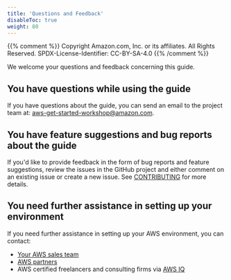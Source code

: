 ```yaml
---
title: 'Questions and Feedback'
disableToc: true
weight: 80
---
```


{{% comment %}}
Copyright Amazon.com, Inc. or its affiliates. All Rights Reserved.
SPDX-License-Identifier: CC-BY-SA-4.0
{{% /comment %}}

We welcome your questions and feedback concerning this guide.

## You have questions while using the guide

If you have questions about the guide, you can send an email to the project team at: [aws-get-started-workshop@amazon.com](mailto:aws-get-started-workshop@amazon.com).

## You have feature suggestions and bug reports about the guide

If you'd like to provide feedback in the form of bug reports and feature suggestions, review the issues in the GitHub project and either comment on an existing issue or create a new issue.  See [CONTRIBUTING](https://github.com/aws-samples/aws-get-started-workshop/blob/master/CONTRIBUTING.md#reporting-bugs-and-feature-requests) for more details.

## You need further assistance in setting up your environment

If you need further assistance in setting up your AWS environment, you can contact:

* [Your AWS sales team](https://aws.amazon.com/contact-us/)
* [AWS partners](https://aws.amazon.com/partners/)
* AWS certified freelancers and consulting firms via [AWS IQ](https://iq.aws.amazon.com/)